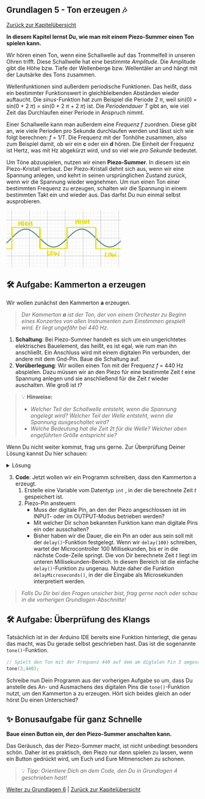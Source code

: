 ## Grundlagen 5 - Ton erzeugen 🎶

[Zurück zur Kapitelübersicht](Kapiteluebersicht)

**In diesem Kapitel lernst Du, wie man mit einem Piezo-Summer einen Ton spielen kann.** 

Wir hören einen Ton, wenn eine Schallwelle auf das Trommelfell in unseren Ohren trifft. Diese Schallwelle hat eine bestimmte *Amplitude*. Die Amplitude gibt die Höhe bzw. Tiefe der Wellenberge bzw. Wellentäler an und hängt mit der Lautsärke des Tons zusammen. 

Wellenfunktionen sind außerdem periodische Funktionen. Das heißt, dass ein bestimmter Funktionswert in gleichbleibenden Abständen wieder auftaucht. Die *sinus*-Funktion hat zum Beispiel die Periode 2 $\pi$, weil sin(0) = sin(0 + 2 $\pi$) = sin(0 + 2 $\pi$ + 2 $\pi$) ist. Die *Periodendauer T* gibt an, wie viel Zeit das Durchlaufen einer Periode in Anspruch nimmt. 

Einer Schallwelle kann man außerdem eine *Frequenz f* zuordnen. Diese gibt an, wie viele Perioden pro Sekunde durchlaufen werden und lässt sich wie folgt berechnen: *f* = 1/T. Die Frequenz mit der Tonhöhe zusammen, also zum Beispiel damit, ob wir ein **c** oder ein **d** hören. Die Einheit der Frequenz ist Hertz, was mit Hz abgekürzt wird, und so viel wie *pro Sekunde* bedeutet.

Um Töne abzuspielen, nutzen wir einen **Piezo-Summer**. In diesem ist ein Piezo-Kristall verbaut. Der Piezo-Kristall dehnt sich aus, wenn wir eine Spannung anlegen, und kehrt in seinen ursprünglichen Zustand zurück, wenn wir die Spannung wieder wegnehmen. Um nun einen Ton einer bestimmten Frequenz zu erzeugen, schalten wir die Spannung in einem bestimmten Takt ein und wieder aus. Das darfst Du nun einmal selbst ausprobieren.

<p align="left"><img src="img/SinusHighLow.jpg" width="300" alt="Sinus und Rechteck-Funktion"></p>

## 🛠️ Aufgabe: Kammerton a erzeugen

Wir wollen zunächst den Kammerton **a** erzeugen. 

> *Der Kammerton **a** ist der Ton, der von einem Orchester zu Beginn eines Konzertes von allen Instrumenten zum Einstimmen gespielt wird. Er liegt ungefähr bei 440 Hz.*

1. **Schaltung**:
   Bei Piezo-Summer handelt es sich um ein ungerichtetes elektrisches Bauelement, das heißt, es ist egal, wie rum man ihn anschließt. Ein Anschluss wird mit einem digitalen Pin verbunden, der andere mit dem Gnd-Pin. Baue die Schaltung auf. 
2. **Vorüberlegung**:
   Wir wollen einen Ton mit der Frequenz *f* = 440 Hz abspielen. Dazu müssen wir an den Piezo für eine bestimmte Zeit *t* eine Spannung anlegen und sie anschließend für die Zeit *t* wieder auschalten. Wie groß ist *t*?
> 💡 **Hinweise:**
> - *Welcher Teil der Schallwelle entsteht, wenn die Spannung angelegt wird? Welcher Teil der Welle entsteht, wenn die Spannung ausgeschaltet wird?*
> - *Welche Bedeutung hat die Zeit *2t* für die Welle? Welcher oben engeführten Größe entspricht sie?*

Wenn Du nicht weiter kommst, frag uns gerne. Zur Überprüfung Deiner Lösung kannst Du hier schauen:
<details><summary>Lösung</summary> Die Phase, in der die Spannung angelegt wird entspricht einem Wellenberg, die Phase in der die Spannung abgeschaltet ist einem Wellental. Die Zeit, die, beim Durchlaufen genau eines Wellenberges und eines WEllentals vergeht ist die Periodendauer T. Die Zeit t ist somit die Hälfte der Periodendauer. Also f = 1/T <--> T = 1/f und somit t = T/2 = 1/2f. </details>
  
3. **Code**:
   Jetzt wollen wir ein Programm schreiben, dass den Kammerton a erzeugt. 
   1. Erstelle eine Variable vom Datentyp ``int`` , in der die berechnete Zeit *t* gespeichert ist.
   1. Piezo-Pin ansteuern
       - Muss der digitale Pin, an den der Piezo angeschlossen ist im INPUT- oder im OUTPUT-Modus betrieben werden?
       - Mit welcher Dir schon bekannten Funktion kann man digitale Pins ein oder ausschalten?
       - Bisher haben wir die Dauer, die ein Pin an oder aus sein soll mit der ``delay()``-Funktion festgelegt. Wenn wir ``delay(100)`` schreiben, wartet der Microcontroller 100 Millisekunden, bis er in die nächste Code-Zeile springt. Die von Dir berechnete Zeit *t* liegt im unteren Millisekunden-Bereich. In diesem Bereich ist die einfache ``delay()``-Funktion zu ungenau. Nutze daher die Funktion ``delayMicroseconds()``, in der die Eingabe als Microsekunden interpretiert werden. 
   
> *Falls Du Dir bei den Fragen unsicher bist, frag gerne nach oder schau in die vorherigen Grundlagen-Abschnitte!* 

## 🛠️ Aufgabe: Überprüfung des Klangs

Tatsächlich ist in der Arduino IDE bereits eine Funktion hinterlegt, die genau das macht, was Du gerade selbst geschrieben hast. Das ist die sogenannte ``tone()``-Funktion.

```cpp
// Spielt den Ton mit der Frequenz 440 auf dem am digtalen Pin 3 amgeschlossenen Piezo-Summer
tone(3,440);
```

Schreibe nun Dein Programm aus der vorherigen Aufgabe so um, dass Du anstelle des An- und Ausmachens des digitalen Pins die ``tone()``-Funktion nutzt, um den Kammerton a zu erzeugen. Hört sich beides gleich an oder hörst Du einen Unterschied?

## ✨ Bonusaufgabe für ganz Schnelle

**Baue einen Button ein, der den Piezo-Summer anschalten kann.**

Das Geräusch, das der Piezo-Summer macht, ist nicht unbedingt besonders schön. Daher ist es praktisch, den Piezo nur dann spielen zu lassen, wenn ein Button gedrückt wird, um Euch und Eure Mitmenschen zu schonen.

> 💡 *Tipp: Orientiere Dich an dem Code, den Du in Grundlagen 4 geschrieben hast!*


[Weiter zu Grundlagen 6](Grundlagen6) \| [Zurück zur Kapitelübersicht](Kapiteluebersicht)









